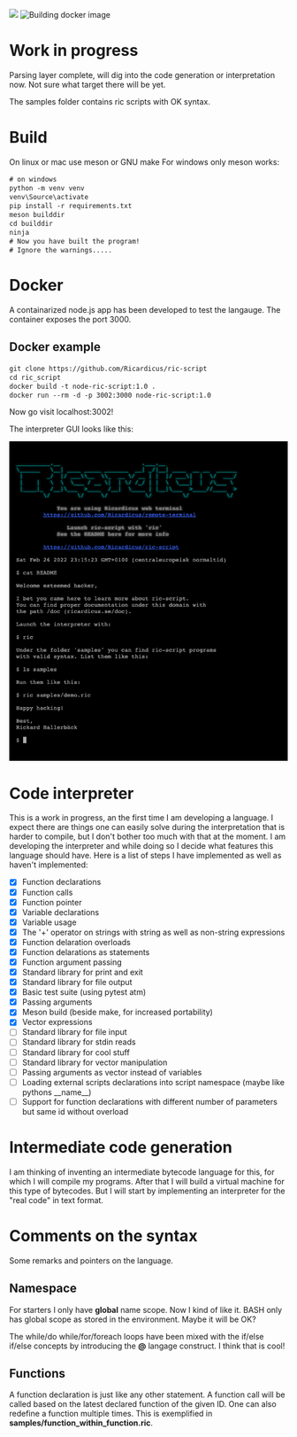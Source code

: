 ![](https://github.com/Ricardicus/ric-script/workflows/Building%20&%20Testing/badge.svg)
![Building docker image](https://github.com/Ricardicus/ric-script/workflows/Building%20docker%20image/badge.svg)

# Work in progress

Parsing layer complete,
will dig into the code generation or interpretation now. 
Not sure what target there will be yet.


The samples folder contains ric scripts with OK syntax.

# Build

On linux or mac use meson or GNU make
For windows only meson works:

```
# on windows
python -m venv venv
venv\Source\activate
pip install -r requirements.txt
meson builddir
cd builddir
ninja
# Now you have built the program!
# Ignore the warnings.....
```

# Docker

A containarized node.js app has been developed to test the langauge.
The container exposes the port 3000. 
## Docker example
```
git clone https://github.com/Ricardicus/ric-script
cd ric_script
docker build -t node-ric-script:1.0 .
docker run --rm -d -p 3002:3000 node-ric-script:1.0
```

Now go visit localhost:3002! 

The interpreter GUI looks like this:

<img src="https://raw.githubusercontent.com/Ricardicus/ric-script/master/images/screenshot-docker-app.png"></img>



# Code interpreter

This is a work in progress, an the first time I am developing a language.
I expect there are things one can easily solve during the interpretation
that is harder to compile, but I don't bother too much with that at the moment.
I am developing the interpreter and while doing so I decide what features
this language should have. Here is a list of steps I have implemented as
well as haven't implemented:

- [x] Function declarations
- [x] Function calls
- [x] Function pointer
- [x] Variable declarations
- [x] Variable usage
- [x] The '+' operator on strings with string as well as non-string expressions
- [x] Function delaration overloads
- [x] Function delarations as statements
- [x] Function argument passing
- [x] Standard library for print and exit
- [x] Standard library for file output
- [x] Basic test suite (using pytest atm)
- [x] Passing arguments
- [x] Meson build (beside make, for increased portability)
- [x] Vector expressions
- [ ] Standard library for file input
- [ ] Standard library for stdin reads
- [ ] Standard library for cool stuff
- [ ] Standard library for vector manipulation
- [ ] Passing arguments as vector instead of variables
- [ ] Loading external scripts declarations into script namespace (maybe like pythons \_\_name\_\_)
- [ ] Support for function declarations with different number of parameters but same id without overload

# Intermediate code generation

I am thinking of inventing an intermediate bytecode language for this, 
for which I will compile my programs. After that I will
build a virtual machine for this type of bytecodes.
But I will start by implementing an interpreter for the
"real code" in text format. 

# Comments on the syntax

Some remarks and pointers on the language.

## Namespace

For starters I only have **global** name scope.
Now I kind of like it. BASH only has global scope
as stored in the environment. Maybe it will be OK? 

The while/do while/for/foreach loops have been mixed
with the if/else if/else concepts by introducing the
**@** langage construct. I think that is cool!

## Functions

A function declaration is just like any other 
statement. A function call will be called based
on the latest declared function of the given ID. 
One can also redefine a function multiple times. 
This is exemplified in **samples/function_within_function.ric**.


